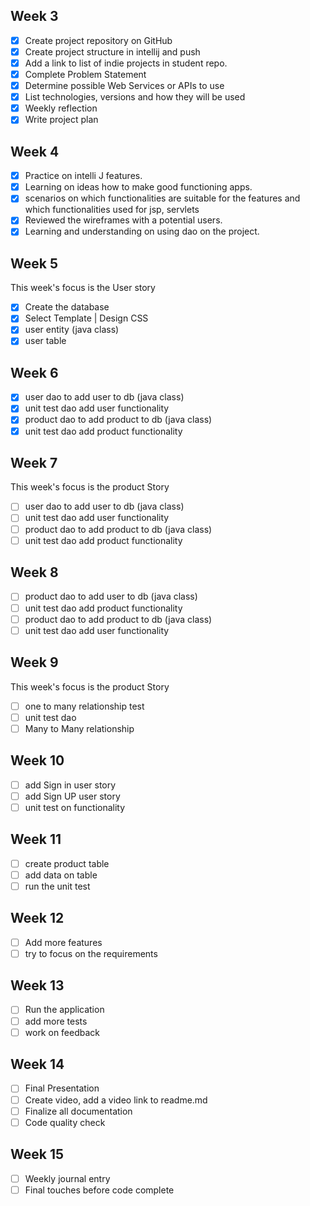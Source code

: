
## Week 3

- [x] Create project repository on GitHub
- [x] Create project structure in intellij and push
- [x]  Add a link to list of indie projects in student repo.
- [x]  Complete Problem Statement
- [x]  Determine possible Web Services or APIs to use
- [x]  List technologies, versions and how they will be used
- [x]  Weekly reflection
- [x]  Write project plan

## Week 4
- [x]  Practice on intelli J features.
- [x]  Learning on ideas how to make good functioning apps.
- [x]  scenarios on which functionalities are suitable for the features and which functionalities used for jsp, servlets
- [x]  Reviewed the wireframes with a potential users.
- [x]  Learning and understanding on using dao on the project.

## Week 5

This week's focus is the User story
- [x]  Create the database
- [x]  Select Template | Design CSS
- [x]  user entity (java class)
- [x]  user table

## Week 6

- [x] user dao to add user to db (java class)
- [x]  unit test dao add user functionality
- [x]  product  dao to add product to db (java class)
- [x]  unit test dao add product functionality

## Week 7

This week's focus is the product Story
- [ ] user dao to add user to db (java class)
- [ ] unit test dao add user functionality
- [ ] product  dao to add product to db (java class)
- [ ] unit test dao add product functionality

## Week 8

- [ ] product dao to add user to db (java class)
- [ ] unit test dao add product functionality
- [ ] product  dao to add product to db (java class)
- [ ] unit test dao add user functionality

## Week 9

This week's focus is the product Story
- [ ] one to many relationship test
- [ ] unit test dao 
- [ ] Many to Many relationship

## Week 10

- [ ] add Sign in user story
- [ ] add Sign UP user story
- [ ] unit test on  functionality

## Week 11

- [ ] create product table
- [ ] add data on table
- [ ] run the unit test 

## Week 12

- [ ] Add more features
- [ ] try to focus on the requirements

## Week 13

- [ ] Run the application 
- [ ] add more tests
- [ ] work on feedback

## Week 14

- [ ] Final Presentation
- [ ] Create video, add a video link to readme.md
- [ ] Finalize all documentation
- [ ] Code quality check

## Week 15
- [ ] Weekly journal entry
- [ ] Final touches before code complete